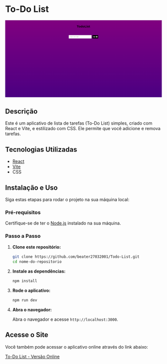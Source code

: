 # To-Do List

![To-Do List](todo.png) <!-- Se você tiver uma imagem de banner, inclua aqui -->

## Descrição

Este é um aplicativo de lista de tarefas (To-Do List) simples, criado com React e Vite, e estilizado com CSS. Ele permite que você adicione e remova tarefas.

## Tecnologias Utilizadas

- [React](https://reactjs.org/)
- [Vite](https://vitejs.dev/)
- CSS

## Instalação e Uso

Siga estas etapas para rodar o projeto na sua máquina local:

### Pré-requisitos

Certifique-se de ter o [Node.js](https://nodejs.org/) instalado na sua máquina.

### Passo a Passo

1. **Clone este repositório:**

    ```bash
    git clone https://github.com/beater27032001/Todo-List.git
    cd nome-do-repositorio
    ```

2. **Instale as dependências:**

    ```bash
    npm install
    ```

3. **Rode o aplicativo:**

    ```bash
    npm run dev
    ```

4. **Abra o navegador:**

    Abra o navegador e acesse `http://localhost:3000`.

## Acesse o Site

Você também pode acessar o aplicativo online através do link abaixo:

[To-Do List - Versão Online](https://todo-list-iota-ebon.vercel.app)
